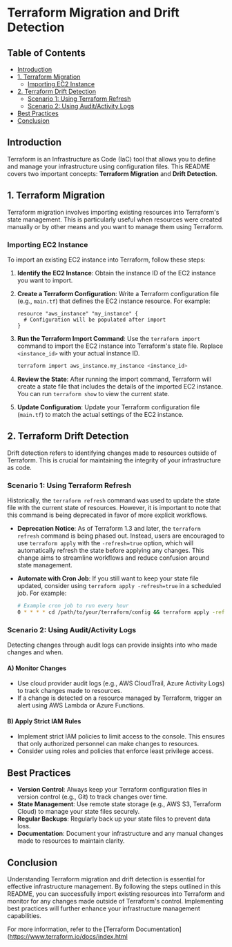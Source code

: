 # Terraform Migration and Drift Detection

## Table of Contents
- [Introduction](#introduction)
- [1. Terraform Migration](#1-terraform-migration)
  - [Importing EC2 Instance](#importing-ec2-instance)
- [2. Terraform Drift Detection](#2-terraform-drift-detection)
  - [Scenario 1: Using Terraform Refresh](#scenario-1-using-terraform-refresh)
  - [Scenario 2: Using Audit/Activity Logs](#scenario-2-using-auditactivity-logs)
- [Best Practices](#best-practices)
- [Conclusion](#conclusion)

## Introduction
Terraform is an Infrastructure as Code (IaC) tool that allows you to define and manage your infrastructure using configuration files. This README covers two important concepts: **Terraform Migration** and **Drift Detection**. 

## 1. Terraform Migration
Terraform migration involves importing existing resources into Terraform's state management. This is particularly useful when resources were created manually or by other means and you want to manage them using Terraform.

### Importing EC2 Instance
To import an existing EC2 instance into Terraform, follow these steps:

1. **Identify the EC2 Instance**: Obtain the instance ID of the EC2 instance you want to import.

2. **Create a Terraform Configuration**: Write a Terraform configuration file (e.g., `main.tf`) that defines the EC2 instance resource. For example:

    ```hcl
    resource "aws_instance" "my_instance" {
      # Configuration will be populated after import
    }
    ```

3. **Run the Terraform Import Command**: Use the `terraform import` command to import the EC2 instance into Terraform's state file. Replace `<instance_id>` with your actual instance ID.

    ```bash
    terraform import aws_instance.my_instance <instance_id>
    ```

4. **Review the State**: After running the import command, Terraform will create a state file that includes the details of the imported EC2 instance. You can run `terraform show` to view the current state.

5. **Update Configuration**: Update your Terraform configuration file (`main.tf`) to match the actual settings of the EC2 instance.

## 2. Terraform Drift Detection
Drift detection refers to identifying changes made to resources outside of Terraform. This is crucial for maintaining the integrity of your infrastructure as code.

### Scenario 1: Using Terraform Refresh
Historically, the `terraform refresh` command was used to update the state file with the current state of resources. However, it is important to note that this command is being deprecated in favor of more explicit workflows.

- **Deprecation Notice**: As of Terraform 1.3 and later, the `terraform refresh` command is being phased out. Instead, users are encouraged to use `terraform apply` with the `-refresh=true` option, which will automatically refresh the state before applying any changes. This change aims to streamline workflows and reduce confusion around state management.

- **Automate with Cron Job**: If you still want to keep your state file updated, consider using `terraform apply -refresh=true` in a scheduled job. For example:

    ```bash
    # Example cron job to run every hour
    0 * * * * cd /path/to/your/terraform/config && terraform apply -refresh=true
    ```

### Scenario 2: Using Audit/Activity Logs
Detecting changes through audit logs can provide insights into who made changes and when.

#### A) Monitor Changes
- Use cloud provider audit logs (e.g., AWS CloudTrail, Azure Activity Logs) to track changes made to resources.
- If a change is detected on a resource managed by Terraform, trigger an alert using AWS Lambda or Azure Functions.

#### B) Apply Strict IAM Rules
- Implement strict IAM policies to limit access to the console. This ensures that only authorized personnel can make changes to resources.
- Consider using roles and policies that enforce least privilege access.

## Best Practices
- **Version Control**: Always keep your Terraform configuration files in version control (e.g., Git) to track changes over time.
- **State Management**: Use remote state storage (e.g., AWS S3, Terraform Cloud) to manage your state files securely.
- **Regular Backups**: Regularly back up your state files to prevent data loss.
- **Documentation**: Document your infrastructure and any manual changes made to resources to maintain clarity.

## Conclusion
Understanding Terraform migration and drift detection is essential for effective infrastructure management. By following the steps outlined in this README, you can successfully import existing resources into Terraform and monitor for any changes made outside of Terraform's control. Implementing best practices will further enhance your infrastructure management capabilities.

For more information, refer to the [Terraform Documentation](https://www.terraform.io/docs/index.html